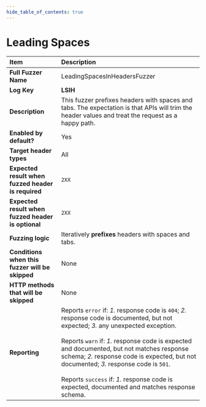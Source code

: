 ```yaml
--- 
hide_table_of_contents: true
---
```


# Leading Spaces

| Item                                               | Description                                                                                                                                                                                                                                                                                                                                                                                                                                 |
|:---------------------------------------------------|:--------------------------------------------------------------------------------------------------------------------------------------------------------------------------------------------------------------------------------------------------------------------------------------------------------------------------------------------------------------------------------------------------------------------------------------------|
| **Full Fuzzer Name**                               | LeadingSpacesInHeadersFuzzer                                                                                                                                                                                                                                                                                                                                                                                                                |
| **Log Key**                                        | **LSIH**                                                                                                                                                                                                                                                                                                                                                                                                                                    |
| **Description**                                    | This fuzzer prefixes headers with spaces and tabs. The expectation is that APIs will trim the header values and treat the request as a happy path.                                                                                                                                                                                                                                                                                          |
| **Enabled by default?**                            | Yes                                                                                                                                                                                                                                                                                                                                                                                                                                         |
| **Target header types**                            | All                                                                                                                                                                                                                                                                                                                                                                                                                                         |
| **Expected result when fuzzed header is required** | `2XX`                                                                                                                                                                                                                                                                                                                                                                                                                                       |
| **Expected result when fuzzed header is optional** | `2XX`                                                                                                                                                                                                                                                                                                                                                                                                                                       |
| **Fuzzing logic**                                  | Iteratively **prefixes** headers with spaces and tabs.                                                                                                                                                                                                                                                                                                                                                                                      |
| **Conditions when this fuzzer will be skipped**    | None                                                                                                                                                                                                                                                                                                                                                                                                                                        |
| **HTTP methods that will be skipped**              | None                                                                                                                                                                                                                                                                                                                                                                                                                                        |
| **Reporting**                                      | Reports `error` if: *1.* response code is `404`; *2.* response code is documented, but not expected; *3.* any unexpected exception. <br/><br/> Reports `warn` if: *1.* response code is expected and documented, but not matches response schema; *2.* response code is expected, but not documented; *3.* response code is `501`. <br/><br/> Reports `success` if: *1.* response code is expected, documented and matches response schema. | 
